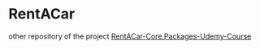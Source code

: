 # RentACar
other repository of the project <a href="https://github.com/xeneskus/RentACar-Udemy-Course" target="_blank">RentACar-Core.Packages-Udemy-Course</a> 

